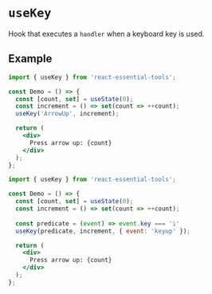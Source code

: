 # `useKey`

Hook that executes a `handler` when a keyboard key is used.

## Example

```jsx
import { useKey } from 'react-essential-tools';

const Demo = () => {
  const [count, set] = useState(0);
  const increment = () => set(count => ++count);
  useKey('ArrowUp', increment);

  return (
    <div>
      Press arrow up: {count}
    </div>
  );
};
```

```jsx
import { useKey } from 'react-essential-tools';

const Demo = () => {
  const [count, set] = useState(0);
  const increment = () => set(count => ++count);
  
  const predicate = (event) => event.key === 'i'
  useKey(predicate, increment, { event: 'keyup' });

  return (
    <div>
      Press arrow up: {count}
    </div>
  );
};

```